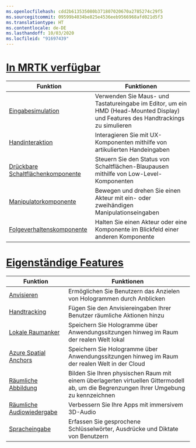 ```yaml
---
ms.openlocfilehash: cdd2b613535080b371807020670a2785274c29f5
ms.sourcegitcommit: 09599b4034be825e4536eeb9566968afd021d5f3
ms.translationtype: HT
ms.contentlocale: de-DE
ms.lasthandoff: 10/03/2020
ms.locfileid: "91697439"
---
```

# <a name="available-in-mrtk"></a>[In MRTK verfügbar](#tab/mrtk)

|  Funktion  |  Funktionen  |
| --- | --- |
| [Eingabesimulation](https://github.com/microsoft/MixedReality-UXTools-Unreal/blob/public/0.8.x/Docs/InputSimulation.md) | Verwenden Sie Maus- und Tastatureingabe im Editor, um ein HMD (Head-Mounted Display) und Features des Handtrackings zu simulieren |
| [Handinteraktion](https://github.com/microsoft/MixedReality-UXTools-Unreal/blob/public/0.8.x/Docs/HandInteraction.md) | Interagieren Sie mit UX-Komponenten mithilfe von artikulierten Handeingaben |
| [Drückbare Schaltflächenkomponente](https://github.com/microsoft/MixedReality-UXTools-Unreal/blob/public/0.8.x/Docs/PressableButton.md) | Steuern Sie den Status von Schaltflächen-Blaupausen mithilfe von Low-Level-Komponenten |
| [Manipulatorkomponente](https://github.com/microsoft/MixedReality-UXTools-Unreal/blob/public/0.8.x/Docs/Manipulator.md) | Bewegen und drehen Sie einen Akteur mit ein- oder zweihändigen Manipulationseingaben |
| [Folgeverhaltenskomponente](https://github.com/microsoft/MixedReality-UXTools-Unreal/blob/public/0.8.x/Docs/FollowComponent.md) | Halten Sie einen Akteur oder eine Komponente im Blickfeld einer anderen Komponente |

# <a name="standalone-features"></a>[Eigenständige Features](#tab/standalone)

|  Funktion  |  Funktionen  |
| --- | --- |
| [Anvisieren](../unreal/unreal-gaze-input.md) | Ermöglichen Sie Benutzern das Anzielen von Hologrammen durch Anblicken |
| [Handtracking](../unreal/unreal-hand-tracking.md) | Fügen Sie den Anvisiereingaben Ihrer Benutzer räumliche Aktionen hinzu |
| [Lokale Raumanker](../unreal/unreal-spatial-anchors.md) | Speichern Sie Hologramme über Anwendungssitzungen hinweg im Raum der realen Welt lokal |
| [Azure Spatial Anchors](../unreal/unreal-azure-spatial-anchors.md) | Speichern Sie Hologramme über Anwendungssitzungen hinweg im Raum der realen Welt in der Cloud |
| [Räumliche Abbildung](../unreal/unreal-spatial-mapping.md) | Bilden Sie Ihren physischen Raum mit einem überlagerten virtuellen Gittermodell ab, um die Begrenzungen Ihrer Umgebung zu kennzeichnen |
| [Räumliche Audiowiedergabe](../unreal/unreal-spatial-audio.md) | Verbessern Sie Ihre Apps mit immersivem 3D-Audio |
| [Spracheingabe](../unreal/unreal-voice-input.md) | Erfassen Sie gesprochene Schlüsselwörter, Ausdrücke und Diktate von Benutzern|

